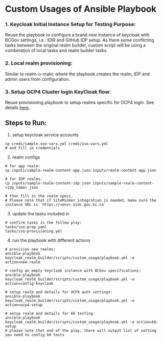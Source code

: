 # Custom Usages of Ansible Playbook

### 1. Keycloak Initial Instance Setup for Testing Purpose:
Reuse the playbook to configure a brand new instance of keycloak with BCGov settings, i.e.: IDIR and GitHub IDP setup. As there some conflicting tasks between the original realm builder, custom script will be using a combination of local tasks and realm builder tasks.

### 2. Local realm provisioning:
Similar to realm-o-matic where the playbook creates the realm, IDP and admin users from configuration.

### 3. Setup OCP4 Cluster login KeyCloak flow:
Reuse provisioning playbook to setup realms specific for OCP4 login. See details [here](doc/ocp4-cluster-kc.md).


## Steps to Run:
1. setup keycloak service accounts
```shell
cp creds/sample.sso-vars.yml creds/sso-vars.yml
# and fill in credentials
```

2. realm configs
```shell
# for app realm:
cp inputs/sample-realm-content-app.json inputs/realm-content-app.json

# for IDP realms:
cp inputs/sample-realm-content-idp.json inputs/sample-realm-content-<idp_name>.json

# then fill in the realm specs.
# Please note that if SiteMinder integration is needed, make sure the instance URL is `https://<env>.oidc.gov.bc.ca`
```

3. update the tasks included in 
```shell
# confirm tasks in the follow play:
tasks/sso-prep.yaml
tasks/sso-provisioning.yml
```

4. run the playbook with different actions
```shell
# provision new realms:
ansible-playbook keycloak_realm_builder/scripts/custom_usage/playbook.yml -e action=new-realm

# config an empty keycloak instance with BCGov specifications:
ansible-playbook keycloak_realm_builder/scripts/custom_usage/playbook.yml -e action=config-keycloak

# setup realm and details for OCP4 auth settings:
ansible-playbook keycloak_realm_builder/scripts/custom_usage/playbook.yml -e action=ocp4-setup

# setup realm and details for K6 testing:
ansible-playbook keycloak_realm_builder/scripts/custom_usage/playbook.yml -e action=k6-setup
# please note that end of the play, there will output list of setting you need to config k6 tests
```
